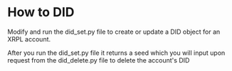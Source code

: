 # How to DID

Modify and run the did_set.py file to create or update a DID object for an XRPL account.

After you run the did_set.py file it returns a seed which you will input upon request from the did_delete.py file to delete the account's DID
